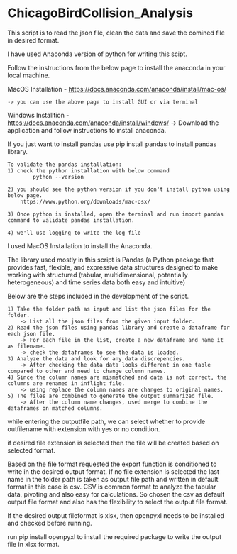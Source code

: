# ChicagoBirdCollision_Analysis


This script is to read the json file, clean the data and save the comined file in desired format. 

I have used Anaconda version of python for writing this scipt. 

Follow the instructions from the below page to install the anaconda in your local machine. 

MacOS Installation - https://docs.anaconda.com/anaconda/install/mac-os/
	
	-> you can use the above page to install GUI or via terminal

Windows Installtion - https://docs.anaconda.com/anaconda/install/windows/
	-> Download the application and follow instructions to install anaconda. 


If you just want to install pandas use pip install pandas to install pandas library. 

	To validate the pandas installation:
	1) check the python installation with below command
			python --version

	2) you should see the python version if you don't install python using below page. 
		https://www.python.org/downloads/mac-osx/

	3) Once python is installed, open the terminal and run import pandas command to validate pandas installation. 

	4) we'll use logging to write the log file 

I used MacOS Installation to install the Anaconda. 

The library used mostly in this script is Pandas (a Python package that provides fast, flexible, and expressive data structures designed to make working with structured (tabular, multidimensional, potentially heterogeneous) and time series data both easy and intuitive)

Below are the steps included in the development of the script. 

	1) Take the folder path as input and list the json files for the folder. 
		-> List all the json files from the given input folder. 
	2) Read the json files using pandas library and create a dataframe for each json file. 
		-> For each file in the list, create a new dataframe and name it as filename.
		-> check the dataframes to see the data is loaded.
	3) Analyze the data and look for any data discrepencies.
		-> After checking the data data looks different in one table compared to other and need to change column names. 
	4) Since the column names are mismatched and data is not correct, the columns are renamed in inflight file. 
		-> using replace the column names are changes to original names. 
	5) The files are combined to generate the output summarized file. 
		-> After the column name changes, used merge to combine the dataframes on matched columns.

while entering the outputfile path, we can select whether to provide outfilename with extension with yes or no condition. 

if desired file extension is selected then the file will be created based on selected format. 

Based on the file format requested the export function is conditioned to write in the desired output format. 
If no file extension is selected the last name in the folder path is taken as output file path and written in default format in this case is csv. 
CSV is common format to analyze the tabular data, pivoting and also easy for calculations. So chosen the csv as default output file format and also has the flexibility to select the output file format. 

If the desired output fileformat is xlsx, then openpyxl needs to be installed and checked before running. 

run pip install openpyxl to install the required package to write the output file in xlsx format. 

